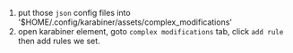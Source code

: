 1. put those `json` config files into '$HOME/.config/karabiner/assets/complex_modifications'
2. open karabiner element, goto `complex modifications` tab, click `add rule` then add rules we set.
